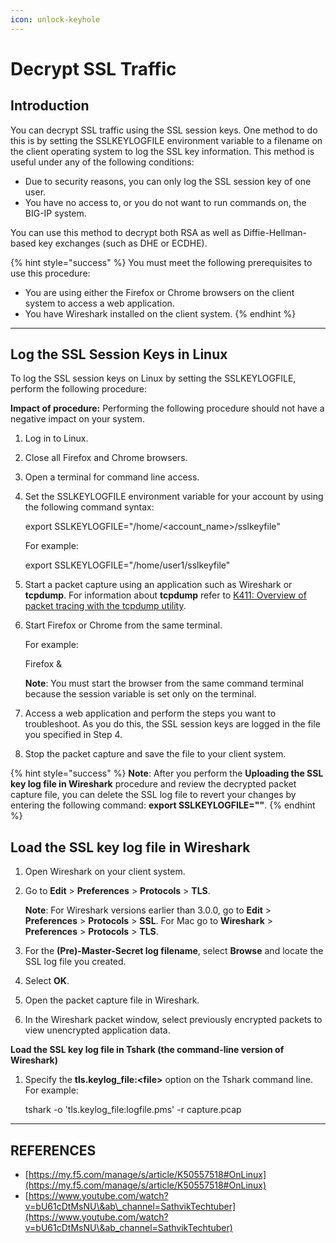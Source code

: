 ```yaml
---
icon: unlock-keyhole
---
```


# Decrypt SSL Traffic

## Introduction

You can decrypt SSL traffic using the SSL session keys. One method to do this is by setting the SSLKEYLOGFILE environment variable to a filename on the client operating system to log the SSL key information. This method is useful under any of the following conditions:

* Due to security reasons, you can only log the SSL session key of one user.
* You have no access to, or you do not want to run commands on, the BIG-IP system.

You can use this method to decrypt both RSA as well as Diffie-Hellman-based key exchanges (such as DHE or ECDHE).



{% hint style="success" %}
You must meet the following prerequisites to use this procedure:

* You are using either the Firefox or Chrome browsers on the client system to access a web application.
* You have Wireshark installed on the client system.
{% endhint %}



***

## Log the SSL Session Keys in Linux

To log the SSL session keys on Linux by setting the SSLKEYLOGFILE, perform the following procedure:

**Impact of procedure:** Performing the following procedure should not have a negative impact on your system.

1. Log in to Linux.
2. Close all Firefox and Chrome browsers.
3. Open a terminal for command line access.
4.  Set the SSLKEYLOGFILE environment variable for your account by using the following command syntax:

    export SSLKEYLOGFILE="/home/\<account\_name>/sslkeyfile"

    For example:

    export SSLKEYLOGFILE="/home/user1/sslkeyfile"
5. Start a packet capture using an application such as Wireshark or **tcpdump**. For information about **tcpdump** refer to [K411: Overview of packet tracing with the tcpdump utility](https://my.f5.com/manage/s/article/K411).
6.  Start Firefox or Chrome from the same terminal.

    For example:

    Firefox &

    **Note**: You must start the browser from the same command terminal because the session variable is set only on the terminal.
7. Access a web application and perform the steps you want to troubleshoot. As you do this, the SSL session keys are logged in the file you specified in Step 4.
8. Stop the packet capture and save the file to your client system.

{% hint style="success" %}
**Note**: After you perform the **Uploading the SSL key log file in Wireshark** procedure and review the decrypted packet capture file, you can delete the SSL log file to revert your changes by entering the following command: **export SSLKEYLOGFILE=""**.
{% endhint %}

## Load the SSL key log file in Wireshark

1. Open Wireshark on your client system.
2.  Go to **Edit** > **Preferences** > **Protocols** > **TLS**.

    **Note**: For Wireshark versions earlier than 3.0.0, go to **Edit** > **Preferences** > **Protocols** > **SSL**. For Mac go to **Wireshark** > **Preferences** > **Protocols** > **TLS**.
3. For the **(Pre)-Master-Secret log filename**, select **Browse** and locate the SSL log file you created.
4. Select **OK**.
5. Open the packet capture file in Wireshark.
6. In the Wireshark packet window, select previously encrypted packets to view unencrypted application data.

**Load the SSL key log file in Tshark (the command-line version of Wireshark)**

1.  Specify the **tls.keylog\_file:\<file>** option on the Tshark command line. For example:

    tshark -o 'tls.keylog\_file:logfile.pms' -r capture.pcap



***

## REFERENCES

* [https://my.f5.com/manage/s/article/K50557518#OnLinux](https://my.f5.com/manage/s/article/K50557518#OnLinux)
* [https://www.youtube.com/watch?v=bU61cDtMsNU\&ab\_channel=SathvikTechtuber](https://www.youtube.com/watch?v=bU61cDtMsNU\&ab_channel=SathvikTechtuber)





